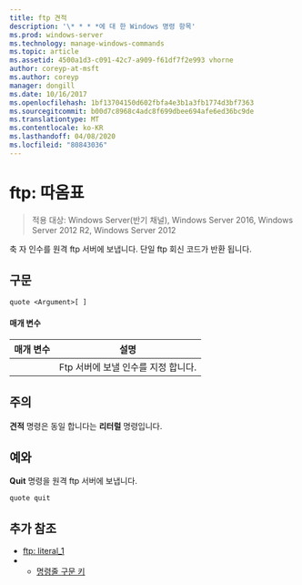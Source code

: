 ```yaml
---
title: ftp 견적
description: '\* * * *에 대 한 Windows 명령 항목'
ms.prod: windows-server
ms.technology: manage-windows-commands
ms.topic: article
ms.assetid: 4500a1d3-c091-42c7-a909-f61df7f2e993 vhorne
author: coreyp-at-msft
ms.author: coreyp
manager: dongill
ms.date: 10/16/2017
ms.openlocfilehash: 1bf13704150d602fbfa4e3b1a3fb1774d3bf7363
ms.sourcegitcommit: b00d7c8968c4adc8f699dbee694afe6ed36bc9de
ms.translationtype: MT
ms.contentlocale: ko-KR
ms.lasthandoff: 04/08/2020
ms.locfileid: "80843036"
---
```

# <a name="ftp-quote"></a>ftp: 따옴표

>적용 대상: Windows Server(반기 채널), Windows Server 2016, Windows Server 2012 R2, Windows Server 2012

축 자 인수를 원격 ftp 서버에 보냅니다. 단일 ftp 회신 코드가 반환 됩니다.   
## <a name="syntax"></a>구문  
```  
quote <Argument>[ ]  
```  
#### <a name="parameters"></a>매개 변수  

| 매개 변수  |                    설명                    |
|------------|---------------------------------------------------|
| <Argument> | Ftp 서버에 보낼 인수를 지정 합니다. |

## <a name="remarks"></a>주의  
**견적** 명령은 동일 합니다는 **리터럴** 명령입니다.  
## <a name="examples"></a><a name=BKMK_Examples></a>예와  
**Quit** 명령을 원격 ftp 서버에 보냅니다.  
```  
quote quit  
```  
## <a name="additional-references"></a>추가 참조  
-   [ftp: literal_1](ftp-literal_1.md)  
-   - [명령줄 구문 키](command-line-syntax-key.md)  
